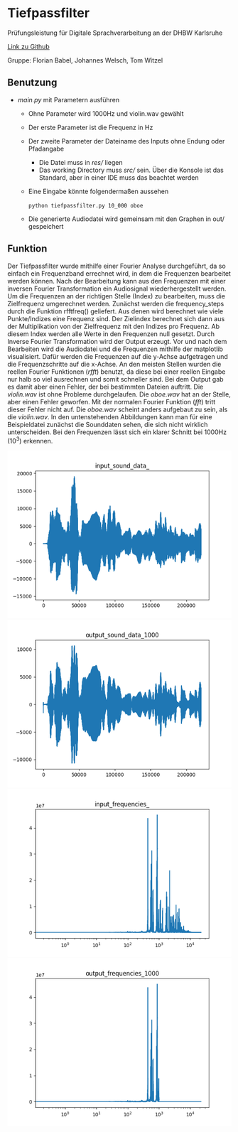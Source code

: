 # Tiefpassfilter
Prüfungsleistung für Digitale Sprachverarbeitung an der DHBW Karlsruhe

[Link zu Github](https://github.com/FloBab73/Tiefpassfilter)

Gruppe: Florian Babel, Johannes Welsch, Tom Witzel

## Benutzung
- _main.py_ mit Parametern ausführen
  - Ohne Parameter wird 1000Hz und violin.wav gewählt
  - Der erste Parameter ist die Frequenz in Hz
  - Der zweite Parameter der Dateiname des Inputs ohne Endung oder Pfadangabe
    - Die Datei muss in _res/_ liegen
    - Das working Directory muss _src/_ sein. Über die Konsole ist das Standard, aber in einer IDE muss das beachtet werden
  - Eine Eingabe könnte folgendermaßen aussehen

    ```python tiefpassfilter.py 10_000 oboe```
  - Die generierte Audiodatei wird gemeinsam mit den Graphen in out/ gespeichert 

## Funktion
Der Tiefpassfilter wurde mithilfe einer Fourier Analyse durchgeführt, da so einfach ein Frequenzband errechnet wird, in dem die Frequenzen bearbeitet werden können. Nach der Bearbeitung kann aus den Frequenzen mit einer inversen Fourier Transformation ein Audiosignal wiederhergestellt werden.
Um die Frequenzen an der richtigen Stelle (Index) zu bearbeiten, muss die Zielfrequenz umgerechnet werden. Zunächst werden die frequency_steps durch die Funktion rfftfreq() geliefert. Aus denen wird berechnet wie viele Punkte/Indizes eine Frequenz sind. Der Zielindex berechnet sich dann aus der Multiplikation von der Zielfrequenz mit den Indizes pro Frequenz.
Ab diesem Index werden alle Werte in den Frequenzen null gesetzt. Durch Inverse Fourier Transformation wird der Output erzeugt.
Vor und nach dem Bearbeiten wird die Audiodatei und die Frequenzen mithilfe der matplotlib visualisiert. Dafür werden die Frequenzen auf die y-Achse aufgetragen und die Frequenzschritte auf die x-Achse.
An den meisten Stellen wurden die reellen Fourier Funktionen (_rfft_) benutzt, da diese bei einer reellen Eingabe nur halb so viel ausrechnen und somit schneller sind. Bei dem Output gab es damit aber einen Fehler, der bei bestimmten Dateien auftritt. Die _violin.wav_ ist ohne Probleme durchgelaufen. Die _oboe.wav_ hat an der Stelle, aber einen Fehler geworfen. Mit der normalen Fourier Funktion (_fft_) tritt dieser Fehler nicht auf. Die _oboe.wav_ scheint anders aufgebaut zu sein, als die _violin.wav_.
In den untenstehenden Abbildungen kann man für eine Beispieldatei zunächst die Sounddaten sehen, die sich nicht wirklich unterscheiden. Bei den Frequenzen lässt sich ein klarer Schnitt bei 1000Hz (10<sup>3</sup>) erkennen. 

![input sound](res/permanent_input_sound_data_.png)
![output sound 1000](res/permanent_output_sound_data_1000.png)
![input frequencies](res/permanent_input_frequencies_.png)
![output frequencies 1000](res/permanent_output_frequencies_1000.png)
